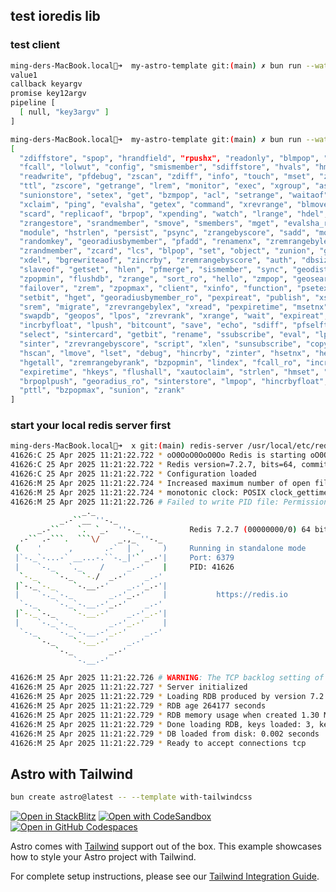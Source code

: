## test ioredis lib

### test client

```sh
ming-ders-MacBook.local💩➜  my-astro-template git:(main) ✗ bun run --watch index2.ts
value1
callback keyargv
promise key12argv
pipeline [
  [ null, "key3argv" ]
]


```

```sh
ming-ders-MacBook.local💩➜  my-astro-template git:(main) ✗ bun run --watch index3.ts
[
  "zdiffstore", "spop", "hrandfield", "rpushx", "readonly", "blmpop", "ltrim", "slowlog", "rpoplpush",
  "fcall", "lolwut", "config", "smismember", "sdiffstore", "hvals", "hmget", "getdel", "memory", "role",
  "readwrite", "pfdebug", "zscan", "zdiff", "info", "touch", "mset", "zlexcount", "punsubscribe", "setnx",
  "ttl", "zscore", "getrange", "lrem", "monitor", "exec", "xgroup", "asking", "keys", "zadd", "rpush", "type",
  "sunionstore", "setex", "get", "bzmpop", "acl", "setrange", "waitaof", "decr", "subscribe", "rpop",
  "xclaim", "ping", "evalsha", "getex", "command", "xrevrange", "blmove", "zunionstore", "substr", "zrevrange",
  "scard", "replicaof", "brpop", "xpending", "watch", "lrange", "hdel", "geohash", "shutdown", "xack",
  "zrangestore", "srandmember", "smove", "smembers", "mget", "evalsha_ro", "replconf", "dump", "xadd",
  "module", "hstrlen", "persist", "psync", "zrangebyscore", "sadd", "move", "pubsub", "restore-asking",
  "randomkey", "georadiusbymember", "pfadd", "renamenx", "zremrangebylex", "discard", "append",
  "zrandmember", "zcard", "lcs", "blpop", "set", "object", "zunion", "geosearchstore", "cluster", "xreadgroup",
  "xdel", "bgrewriteaof", "zincrby", "zremrangebyscore", "auth", "dbsize", "quit", "reset", "pexpire",
  "slaveof", "getset", "hlen", "pfmerge", "sismember", "sync", "geodist", "restore", "unsubscribe",
  "zpopmin", "flushdb", "zrange", "sort_ro", "hello", "zmpop", "geosearch", "xtrim", "expire", "pfcount",
  "failover", "zrem", "zpopmax", "client", "xinfo", "function", "psetex", "unwatch", "del", "bitfield",
  "setbit", "hget", "georadiusbymember_ro", "pexpireat", "publish", "xsetid", "decrby", "bitop", "zrangebylex",
  "srem", "migrate", "zrevrangebylex", "xread", "pexpiretime", "msetnx", "hset", "spublish", "bgsave",
  "swapdb", "geopos", "lpos", "zrevrank", "xrange", "wait", "expireat", "multi", "zinterstore", "psubscribe",
  "incrbyfloat", "lpush", "bitcount", "save", "echo", "sdiff", "pfselftest", "lastsave", "exists", "sscan",
  "select", "sintercard", "getbit", "rename", "ssubscribe", "eval", "lpop", "zintercard", "unlink",
  "sinter", "zrevrangebyscore", "script", "xlen", "sunsubscribe", "copy", "incr", "georadius", "geoadd",
  "hscan", "lmove", "lset", "debug", "hincrby", "zinter", "hsetnx", "hexists", "sort", "bitfield_ro",
  "hgetall", "zremrangebyrank", "bzpopmin", "lindex", "fcall_ro", "incrby", "bitpos", "zmscore", "linsert",
  "expiretime", "hkeys", "flushall", "xautoclaim", "strlen", "hmset", "scan", "latency", "time", "lpushx",
  "brpoplpush", "georadius_ro", "sinterstore", "lmpop", "hincrbyfloat", "zcount", "llen", "eval_ro",
  "pttl", "bzpopmax", "sunion", "zrank"
]

```

### start your local redis server first

```sh
ming-ders-MacBook.local💩➜  x git:(main) redis-server /usr/local/etc/redis.conf
41626:C 25 Apr 2025 11:21:22.722 * oO0OoO0OoO0Oo Redis is starting oO0OoO0OoO0Oo
41626:C 25 Apr 2025 11:21:22.722 * Redis version=7.2.7, bits=64, commit=00000000, modified=0, pid=41626, just started
41626:C 25 Apr 2025 11:21:22.722 * Configuration loaded
41626:M 25 Apr 2025 11:21:22.724 * Increased maximum number of open files to 10032 (it was originally set to 256).
41626:M 25 Apr 2025 11:21:22.724 * monotonic clock: POSIX clock_gettime
41626:M 25 Apr 2025 11:21:22.726 # Failed to write PID file: Permission denied
                _._
           _.-``__ ''-._
      _.-``    `.  `_.  ''-._           Redis 7.2.7 (00000000/0) 64 bit
  .-`` .-```.  ```\/    _.,_ ''-._
 (    '      ,       .-`  | `,    )     Running in standalone mode
 |`-._`-...-` __...-.``-._|'` _.-'|     Port: 6379
 |    `-._   `._    /     _.-'    |     PID: 41626
  `-._    `-._  `-./  _.-'    _.-'
 |`-._`-._    `-.__.-'    _.-'_.-'|
 |    `-._`-._        _.-'_.-'    |           https://redis.io
  `-._    `-._`-.__.-'_.-'    _.-'
 |`-._`-._    `-.__.-'    _.-'_.-'|
 |    `-._`-._        _.-'_.-'    |
  `-._    `-._`-.__.-'_.-'    _.-'
      `-._    `-.__.-'    _.-'
          `-._        _.-'
              `-.__.-'

41626:M 25 Apr 2025 11:21:22.726 # WARNING: The TCP backlog setting of 511 cannot be enforced because kern.ipc.somaxconn is set to the lower value of 128.
41626:M 25 Apr 2025 11:21:22.727 * Server initialized
41626:M 25 Apr 2025 11:21:22.729 * Loading RDB produced by version 7.2.7
41626:M 25 Apr 2025 11:21:22.729 * RDB age 264177 seconds
41626:M 25 Apr 2025 11:21:22.729 * RDB memory usage when created 1.30 Mb
41626:M 25 Apr 2025 11:21:22.729 * Done loading RDB, keys loaded: 3, keys expired: 0.
41626:M 25 Apr 2025 11:21:22.729 * DB loaded from disk: 0.002 seconds
41626:M 25 Apr 2025 11:21:22.729 * Ready to accept connections tcp

```


## Astro with Tailwind

```sh
bun create astro@latest -- --template with-tailwindcss
```

[![Open in StackBlitz](https://developer.stackblitz.com/img/open_in_stackblitz.svg)](https://stackblitz.com/github/withastro/astro/tree/latest/examples/with-tailwindcss)
[![Open with CodeSandbox](https://assets.codesandbox.io/github/button-edit-lime.svg)](https://codesandbox.io/p/sandbox/github/withastro/astro/tree/latest/examples/with-tailwindcss)
[![Open in GitHub Codespaces](https://github.com/codespaces/badge.svg)](https://codespaces.new/withastro/astro?devcontainer_path=.devcontainer/with-tailwindcss/devcontainer.json)

Astro comes with [Tailwind](https://tailwindcss.com) support out of the box. This example showcases how to style your Astro project with Tailwind.

For complete setup instructions, please see our [Tailwind Integration Guide](https://docs.astro.build/en/guides/integrations-guide/tailwind).
